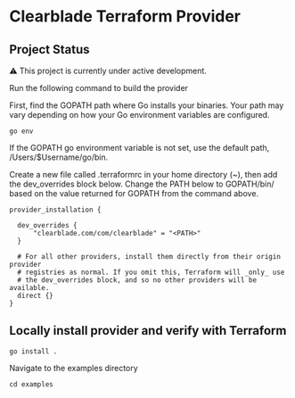 # Clearblade Terraform Provider

## Project Status

:warning: This project is currently under active development.

Run the following command to build the provider

First, find the GOPATH path where Go installs your binaries. Your path may vary depending on how your Go environment variables are configured.

```shell
go env
```

If the GOPATH go environment variable is not set, use the default path, /Users/$Username/go/bin.

Create a new file called .terraformrc in your home directory (~), then add the dev_overrides block below. Change the PATH below to GOPATH/bin/ based on the value returned for GOPATH from the command above.

```shell
provider_installation {

  dev_overrides {
      "clearblade.com/com/clearblade" = "<PATH>"
  }

  # For all other providers, install them directly from their origin provider
  # registries as normal. If you omit this, Terraform will _only_ use
  # the dev_overrides block, and so no other providers will be available.
  direct {}
}
```

## Locally install provider and verify with Terraform

```shell
go install .
```

Navigate to the examples directory

```shell
cd examples
```
